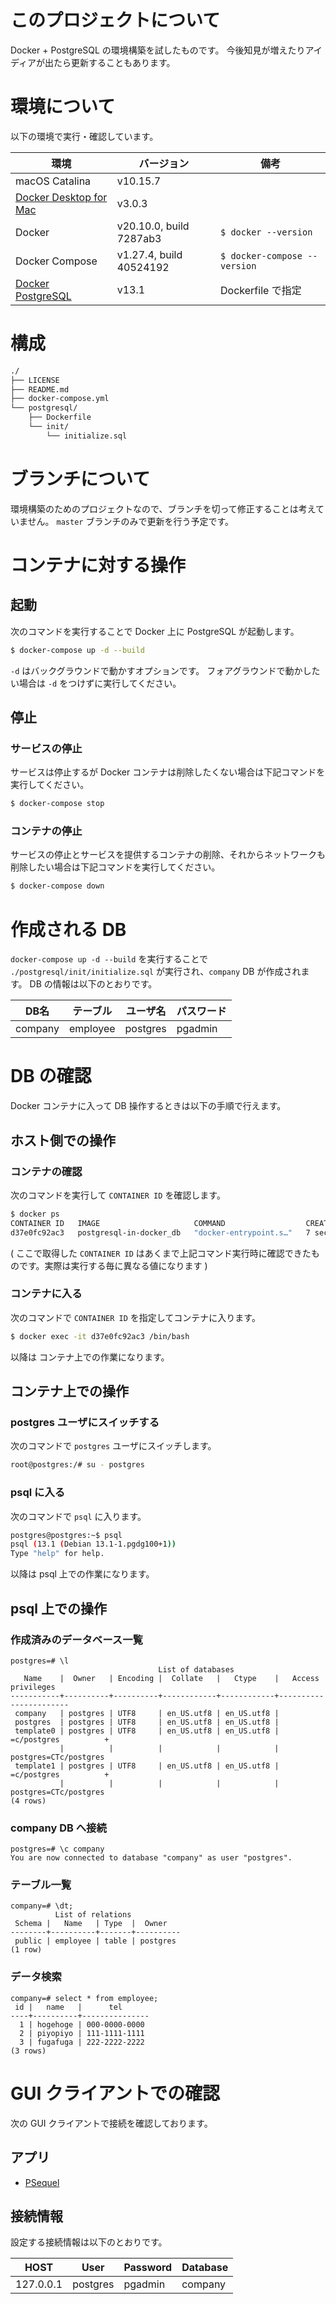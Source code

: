 # このプロジェクトについて

Docker + PostgreSQL の環境構築を試したものです。 今後知見が増えたりアイディアが出たら更新することもあります。

# 環境について

以下の環境で実行・確認しています。

| 環境                                                         | バージョン              | 備考                         |
| ------------------------------------------------------------ | ----------------------- | ---------------------------- |
| macOS Catalina                                               | v10.15.7                |                              |
| [Docker Desktop for Mac](https://hub.docker.com/editions/community/docker-ce-desktop-mac/) | v3.0.3                  |                              |
| Docker                                                       | v20.10.0, build 7287ab3 | `$ docker --version`         |
| Docker Compose                                               | v1.27.4, build 40524192 | `$ docker-compose --version` |
| [Docker PostgreSQL](https://hub.docker.com/_/postgres)       | v13.1                   | Dockerfile で指定            |

# 構成

```bash
./
├── LICENSE
├── README.md
├── docker-compose.yml
└── postgresql/
    ├── Dockerfile
    └── init/
        └── initialize.sql
```

# ブランチについて
環境構築のためのプロジェクトなので、ブランチを切って修正することは考えていません。 `master` ブランチのみで更新を行う予定です。

# コンテナに対する操作
## 起動
次のコマンドを実行することで Docker 上に PostgreSQL が起動します。

```bash
$ docker-compose up -d --build
```

`-d` はバックグラウンドで動かすオプションです。 フォアグラウンドで動かしたい場合は `-d` をつけずに実行してください。

## 停止
### サービスの停止
サービスは停止するが Docker コンテナは削除したくない場合は下記コマンドを実行してください。

```bash
$ docker-compose stop
```

### コンテナの停止
サービスの停止とサービスを提供するコンテナの削除、それからネットワークも削除したい場合は下記コマンドを実行してください。

```bash
$ docker-compose down
```

# 作成される DB
`docker-compose up -d --build` を実行することで `./postgresql/init/initialize.sql` が実行され、`company` DB が作成されます。
DB の情報は以下のとおりです。

| DB名 | テーブル | ユーザ名 | パスワード |
| ---- | -------- | -------- | ---------- |
| company | employee | postgres | pgadmin |

# DB の確認
Docker コンテナに入って DB 操作するときは以下の手順で行えます。

## ホスト側での操作
### コンテナの確認
次のコマンドを実行して `CONTAINER ID` を確認します。

```bash
$ docker ps
CONTAINER ID   IMAGE                     COMMAND                  CREATED         STATUS         PORTS                    NAMES
d37e0fc92ac3   postgresql-in-docker_db   "docker-entrypoint.s…"   7 seconds ago   Up 6 seconds   0.0.0.0:5432->5432/tcp   docker-postgresql-work
```

( ここで取得した `CONTAINER ID` はあくまで上記コマンド実行時に確認できたものです。実際は実行する毎に異なる値になります )

### コンテナに入る
次のコマンドで `CONTAINER ID` を指定してコンテナに入ります。

```bash
$ docker exec -it d37e0fc92ac3 /bin/bash
```

以降は コンテナ上での作業になります。

## コンテナ上での操作
### postgres ユーザにスイッチする
次のコマンドで `postgres` ユーザにスイッチします。

```bash
root@postgres:/# su - postgres
```

### psql に入る
次のコマンドで `psql` に入ります。

```bash
postgres@postgres:~$ psql
psql (13.1 (Debian 13.1-1.pgdg100+1))
Type "help" for help.
```

以降は psql 上での作業になります。

## psql 上での操作
### 作成済みのデータベース一覧
```psql
postgres=# \l
                                 List of databases
   Name    |  Owner   | Encoding |  Collate   |   Ctype    |   Access privileges   
-----------+----------+----------+------------+------------+-----------------------
 company   | postgres | UTF8     | en_US.utf8 | en_US.utf8 | 
 postgres  | postgres | UTF8     | en_US.utf8 | en_US.utf8 | 
 template0 | postgres | UTF8     | en_US.utf8 | en_US.utf8 | =c/postgres          +
           |          |          |            |            | postgres=CTc/postgres
 template1 | postgres | UTF8     | en_US.utf8 | en_US.utf8 | =c/postgres          +
           |          |          |            |            | postgres=CTc/postgres
(4 rows)
```

### company DB へ接続

```psql
postgres=# \c company
You are now connected to database "company" as user "postgres".
```

### テーブル一覧
```psql
company=# \dt;
          List of relations
 Schema |   Name   | Type  |  Owner   
--------+----------+-------+----------
 public | employee | table | postgres
(1 row)
```

### データ検索
```psql
company=# select * from employee;
 id |   name   |      tel      
----+----------+---------------
  1 | hogehoge | 000-0000-0000
  2 | piyopiyo | 111-1111-1111
  3 | fugafuga | 222-2222-2222
(3 rows)
```

# GUI クライアントでの確認
次の GUI クライアントで接続を確認しております。

## アプリ
- [PSequel](http://www.psequel.com/)

## 接続情報
設定する接続情報は以下のとおりです。

| HOST      | User     | Password | Database |
| --------- | -------- | -------- | -------- |
| 127.0.0.1 | postgres | pgadmin  | company  |

